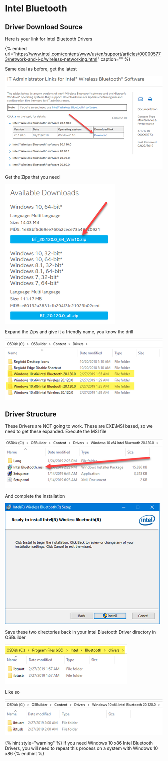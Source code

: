 # Intel Bluetooth

## Driver Download Source

Here is your link for Intel Bluetooth Drivers

{% embed url="https://www.intel.com/content/www/us/en/support/articles/000005773/network-and-i-o/wireless-networking.html" caption="" %}

Same deal as before, get the latest

![](../../../../../.gitbook/assets/image%20%2826%29.png)

Get the Zips that you need

![](../../../../../.gitbook/assets/image%20%2888%29.png)

Expand the Zips and give it a friendly name, you know the drill

![](../../../../../.gitbook/assets/image%20%2890%29.png)

## Driver Structure

These Drivers are NOT going to work. These are EXE\MSI based, so we need to get these expanded. Execute the MSI file

![](../../../../../.gitbook/assets/image%20%2848%29.png)

And complete the installation

![](../../../../../.gitbook/assets/image%20%2831%29.png)

Save these two directories back in your Intel Bluetooth Driver directory in OSBuilder

![](../../../../../.gitbook/assets/image%20%2862%29.png)

Like so

![](../../../../../.gitbook/assets/image%20%2896%29.png)

{% hint style="warning" %}
If you need Windows 10 x86 Intel Bluetooth Drivers, you will need to repeat this process on a system with Windows 10 x86
{% endhint %}


